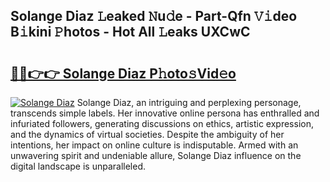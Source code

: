 ## Solange Diaz 𝙻eaked 𝙽u𝚍e - Part-Qfn 𝚅𝚒deo B𝚒kini 𝙿hotos - Hot All 𝙻eaks UXCwC

# <h2><a href="http://ld0p8p.urlbe.top/?page=Solange+Diaz">🔗🔗👉👉 Solange Diaz P𝚑oto𝚜Vid𝚎o</a></h2>

[![Solange Diaz](https://i.imgur.com/eBuTRDB.gif)](http://ld0p8p.urlbe.top/?page=Solange+Diaz)
Solange Diaz, an intriguing and perplexing personage, transcends simple labels. Her innovative online persona has enthralled and infuriated followers, generating discussions on ethics, artistic expression, and the dynamics of virtual societies. Despite the ambiguity of her intentions, her impact on online culture is indisputable. Armed with an unwavering spirit and undeniable allure, Solange Diaz influence on the digital landscape is unparalleled.
